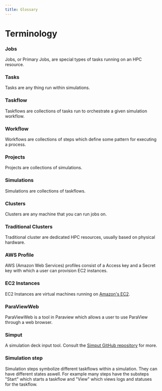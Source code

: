 ```yaml
---
title: Glossary
---
```


# Terminology

### Jobs

Jobs, or Primary Jobs, are special types of tasks running on an HPC resource.

### Tasks

Tasks are any thing run within simulations.

### Taskflow

Taskflows are collections of tasks run to orchestrate a given simulation workflow.

### Workflow

Workflows are collections of steps which define some pattern for executing a process.

### Projects

Projects are collections of simulations.

### Simulations

Simulations are collections of taskflows.

### Clusters

Clusters are any machine that you can run jobs on.

### Traditional Clusters

Traditional cluster are dedicated HPC resources, usually based on physical hardware.

### AWS Profile

AWS (Amazon Web Services) profiles consist of a Access key and a Secret key with which a user can provision EC2 instances.

### EC2 Instances

EC2 Instances are virtual machines running on [Amazon's EC2](https://aws.amazon.com/ec2/).

### ParaViewWeb

ParaViewWeb is a tool in Paraview which allows a user to use ParaView through a web browser.

### Simput

A simulation deck input tool. Consult the [Simput GitHub repository](https://github.com/Kitware/simput) for more.

### Simulation step

Simulation steps symbolize different taskflows within a simulation. They can have different states aswell. For example many steps have the substeps "Start" which starts a taskflow and "View" which views logs and statuses for the taskflow.
